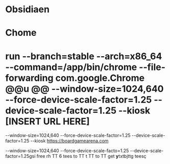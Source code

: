 # Obsidiaen 

# Chome
run --branch=stable --arch=x86_64 --command=/app/bin/chrome --file-forwarding com.google.Chrome @@u @@ --window-size=1024,640 --force-device-scale-factor=1.25 --device-scale-factor=1.25 --kiosk [INSERT URL HERE]
====
--window-size=1024,640 --force-device-scale-factor=1.25 --device-scale-factor=1.25 --kiosk https://boardgamearena.com

--window-size=1024,640 --force-device-scale-facto=1.25 --device-scale-factor=1.25gsi free rh TT 6 tees to TT t TT to TT get **y**txtbjttg teesç